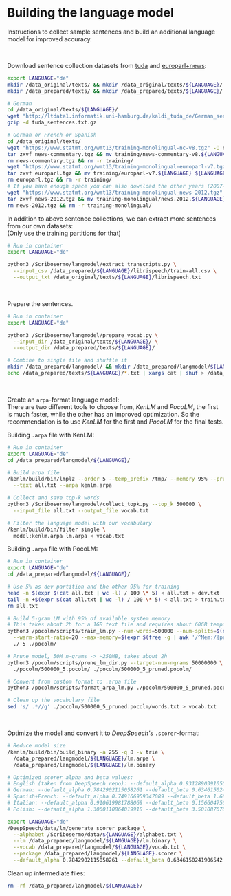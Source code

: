 # Building the language model

Instructions to collect sample sentences and build an additional language model for improved accuracy.

<br/>

Download sentence collection datasets from [tuda](http://ltdata1.informatik.uni-hamburg.de/kaldi_tuda_de/)
and [europarl+news](https://www.statmt.org/wmt13/translation-task.html):

```bash
export LANGUAGE="de"
mkdir /data_original/texts/ && mkdir /data_original/texts/${LANGUAGE}/
mkdir /data_prepared/texts/ && mkdir /data_prepared/texts/${LANGUAGE}/

# German
cd /data_original/texts/${LANGUAGE}/
wget "http://ltdata1.informatik.uni-hamburg.de/kaldi_tuda_de/German_sentences_8mil_filtered_maryfied.txt.gz" -O tuda_sentences.txt.gz
gzip -d tuda_sentences.txt.gz

# German or French or Spanish
cd /data_original/texts/
wget "https://www.statmt.org/wmt13/training-monolingual-nc-v8.tgz" -O news-commentary.tgz
tar zxvf news-commentary.tgz && mv training/news-commentary-v8.${LANGUAGE} ${LANGUAGE}/news-commentary-v8.txt
rm news-commentary.tgz && rm -r training/
wget "https://www.statmt.org/wmt13/training-monolingual-europarl-v7.tgz" -O europarl.tgz
tar zxvf europarl.tgz && mv training/europarl-v7.${LANGUAGE} ${LANGUAGE}/europarl-v7.txt
rm europarl.tgz && rm -r training/
# If you have enough space you can also download the other years (2007-2011)
wget "https://www.statmt.org/wmt13/training-monolingual-news-2012.tgz" -O news-2012.tgz
tar zxvf news-2012.tgz && mv training-monolingual/news.2012.${LANGUAGE}.shuffled ${LANGUAGE}/news.2012.txt
rm news-2012.tgz && rm -r training-monolingual/
```

In addition to above sentence collections, we can extract more sentences from our own datasets: \
(Only use the training partitions for that)

```bash
# Run in container
export LANGUAGE="de"

python3 /Scribosermo/langmodel/extract_transcripts.py \
  --input_csv /data_prepared/${LANGUAGE}/librispeech/train-all.csv \
  --output_txt /data_original/texts/${LANGUAGE}/librispeech.txt
```

<br/>

Prepare the sentences.

```bash
# Run in container
export LANGUAGE="de"

python3 /Scribosermo/langmodel/prepare_vocab.py \
  --input_dir /data_original/texts/${LANGUAGE}/ \
  --output_dir /data_prepared/texts/${LANGUAGE}/

# Combine to single file and shuffle it
mkdir /data_prepared/langmodel/ && mkdir /data_prepared/langmodel/${LANGUAGE}/
echo /data_prepared/texts/${LANGUAGE}/*.txt | xargs cat | shuf > /data_prepared/langmodel/${LANGUAGE}/all.txt
```

<br/>

Create an `arpa`-format language model: \
There are two different tools to choose from, _KenLM_ and _PocoLM_, the first is much faster, while the other has an improved optimization.
So the recommendation is to use _KenLM_ for the first and _PocoLM_ for the final tests.

Building `.arpa` file with KenLM:

```bash
# Run in container
export LANGUAGE="de"
cd /data_prepared/langmodel/${LANGUAGE}/

# Build arpa file
/kenlm/build/bin/lmplz --order 5 --temp_prefix /tmp/ --memory 95% --prune 0 0 1 \
  --text all.txt --arpa kenlm.arpa

# Collect and save top-k words
python3 /Scribosermo/langmodel/collect_topk.py --top_k 500000 \
  --input_file all.txt --output_file vocab.txt

# Filter the language model with our vocabulary
/kenlm/build/bin/filter single \
  model:kenlm.arpa lm.arpa < vocab.txt
```

Building `.arpa` file with PocoLM:

```bash
# Run in container
export LANGUAGE="de"
cd /data_prepared/langmodel/${LANGUAGE}/

# Use 5% as dev partition and the other 95% for training
head -n $(expr $(cat all.txt | wc -l) / 100 \* 5) < all.txt > dev.txt
tail -n +$(expr $(cat all.txt | wc -l) / 100 \* 5) < all.txt > train.txt
rm all.txt

# Build 5-gram LM with 95% of available system memory
# This takes about 2h for a 1GB text file and requires about 60GB temporary disk space
python3 /pocolm/scripts/train_lm.py --num-words=500000 --num-splits=$(nproc) \
  --warm-start-ratio=20 --max-memory=$(expr $(free -g | awk '/^Mem:/{print $7}') \* 95 / 100)G \
  ./ 5 ./pocolm/

# Prune model, 50M n-grams -> ~250MB, takes about 2h
python3 /pocolm/scripts/prune_lm_dir.py --target-num-ngrams 50000000 \
  ./pocolm/500000_5.pocolm/ ./pocolm/500000_5_pruned.pocolm/

# Convert from custom format to .arpa file
python3 /pocolm/scripts/format_arpa_lm.py ./pocolm/500000_5_pruned.pocolm/ > lm.arpa

# Clean up the vocabulary file
sed 's/ .*//g' ./pocolm/500000_5_pruned.pocolm/words.txt > vocab.txt
```

<br/>

Optimize the model and convert it to _DeepSpeech's_ `.scorer`-format:

```bash
# Reduce model size
/kenlm/build/bin/build_binary -a 255 -q 8 -v trie \
  /data_prepared/langmodel/${LANGUAGE}/lm.arpa \
  /data_prepared/langmodel/${LANGUAGE}/lm.binary

# Optimized scorer alpha and beta values:
# English (taken from DeepSpeech repo): --default_alpha 0.931289039105002 --default_beta 1.1834137581510284
# German: --default_alpha 0.7842902115058261 --default_beta 0.6346150241906542
# Spanish+French: --default_alpha 0.749166959347089 --default_beta 1.6627453128820517
# Italian: --default_alpha 0.910619981788069 --default_beta 0.15660475671195578
# Polish: --default_alpha 1.3060110864019918 --default_beta 3.5010876706821334

export LANGUAGE="de"
/DeepSpeech/data/lm/generate_scorer_package \
  --alphabet /Scribosermo/data/${LANGUAGE}/alphabet.txt \
  --lm /data_prepared/langmodel/${LANGUAGE}/lm.binary \
  --vocab /data_prepared/langmodel/${LANGUAGE}/vocab.txt \
  --package /data_prepared/langmodel/${LANGUAGE}.scorer \
  --default_alpha 0.7842902115058261 --default_beta 0.6346150241906542
```

Clean up intermediate files:

```bash
rm -rf /data_prepared/langmodel/${LANGUAGE}/
```
